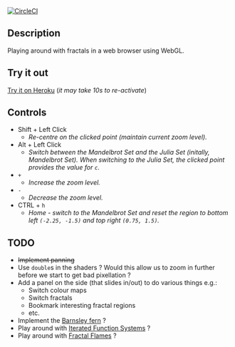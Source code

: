 [![CircleCI](https://circleci.com/gh/taylorjg/FractalsWebGL.svg?style=svg)](https://circleci.com/gh/taylorjg/FractalsWebGL)

## Description

Playing around with fractals in a web browser using WebGL.

## Try it out

[Try it on Heroku](http://fractalswebgl.herokuapp.com/)
(_it may take 10s to re-activate_)

## Controls

* Shift + Left Click
    * <i>Re-centre on the clicked point (maintain current zoom level).</i>
* Alt + Left Click
    * <i>Switch between the Mandelbrot Set and the Julia Set (initally, Mandelbrot Set). When switching to the Julia Set, the clicked point provides the value for `c`.</i>
* `+`
    * <i>Increase the zoom level.</i>
* `-`
    * <i>Decrease the zoom level.</i>
* CTRL + `h`
    * <i>Home - switch to the Mandelbrot Set and reset the region to bottom left `(-2.25, -1.5)` and top right `(0.75, 1.5)`.</i>

## TODO

* ~~Implement panning~~
* Use `double`s in the shaders ? Would this allow us to zoom in further before we start to get bad pixellation ?
* Add a panel on the side (that slides in/out) to do various things e.g.:
    * Switch colour maps
    * Switch fractals
    * Bookmark interesting fractal regions
    * etc.
* Implement the [Barnsley fern](https://en.wikipedia.org/wiki/Barnsley_fern) ?
* Play around with [Iterated Function Systems](https://en.wikipedia.org/wiki/Iterated_function_system) ?
* Play around with [Fractal Flames](https://en.wikipedia.org/wiki/Fractal_flame) ?
